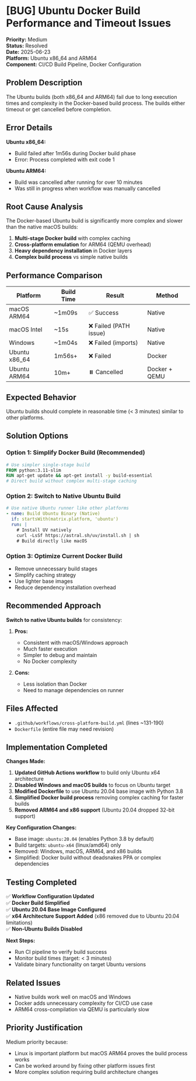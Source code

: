 # [BUG] Ubuntu Docker Build Performance and Timeout Issues

**Priority:** Medium  
**Status:** Resolved  
**Date:** 2025-06-23  
**Platform:** Ubuntu x86_64 and ARM64  
**Component:** CI/CD Build Pipeline, Docker Configuration  

## Problem Description

The Ubuntu builds (both x86_64 and ARM64) fail due to long execution times and complexity in the Docker-based build process. The builds either timeout or get cancelled before completion.

## Error Details

**Ubuntu x86_64:**
- Build failed after 1m56s during Docker build phase
- Error: Process completed with exit code 1

**Ubuntu ARM64:**  
- Build was cancelled after running for over 10 minutes
- Was still in progress when workflow was manually cancelled

## Root Cause Analysis

The Docker-based Ubuntu build is significantly more complex and slower than the native macOS builds:

1. **Multi-stage Docker build** with complex caching
2. **Cross-platform emulation** for ARM64 (QEMU overhead)
3. **Heavy dependency installation** in Docker layers
4. **Complex build process** vs simple native builds

## Performance Comparison

| Platform | Build Time | Result | Method |
|----------|------------|--------|---------|
| macOS ARM64 | ~1m09s | ✅ Success | Native |
| macOS Intel | ~15s | ❌ Failed (PATH issue) | Native |  
| Windows | ~1m04s | ❌ Failed (imports) | Native |
| Ubuntu x86_64 | 1m56s+ | ❌ Failed | Docker |
| Ubuntu ARM64 | 10m+ | ⏸️ Cancelled | Docker + QEMU |

## Expected Behavior

Ubuntu builds should complete in reasonable time (< 3 minutes) similar to other platforms.

## Solution Options

### Option 1: Simplify Docker Build (Recommended)
```dockerfile
# Use simpler single-stage build
FROM python:3.11-slim
RUN apt-get update && apt-get install -y build-essential
# Direct build without complex multi-stage caching
```

### Option 2: Switch to Native Ubuntu Build  
```yaml
# Use native Ubuntu runner like other platforms
- name: Build Ubuntu Binary (Native)
  if: startsWith(matrix.platform, 'ubuntu')
  run: |
    # Install UV natively
    curl -LsSf https://astral.sh/uv/install.sh | sh
    # Build directly like macOS
```

### Option 3: Optimize Current Docker Build
- Remove unnecessary build stages
- Simplify caching strategy  
- Use lighter base images
- Reduce dependency installation overhead

## Recommended Approach

**Switch to native Ubuntu builds** for consistency:

1. **Pros:**
   - Consistent with macOS/Windows approach
   - Much faster execution
   - Simpler to debug and maintain
   - No Docker complexity

2. **Cons:**
   - Less isolation than Docker
   - Need to manage dependencies on runner

## Files Affected

- `.github/workflows/cross-platform-build.yml` (lines ~131-190)
- `Dockerfile` (entire file may need revision)

## Implementation Completed

**Changes Made:**
1. **Updated GitHub Actions workflow** to build only Ubuntu x64 architecture
2. **Disabled Windows and macOS builds** to focus on Ubuntu target
3. **Modified Dockerfile** to use Ubuntu 20.04 base image with Python 3.8
4. **Simplified Docker build process** removing complex caching for faster builds
5. **Removed ARM64 and x86 support** (Ubuntu 20.04 dropped 32-bit support)

**Key Configuration Changes:**
- Base image: `ubuntu:20.04` (enables Python 3.8 by default)
- Build targets: `ubuntu-x64` (linux/amd64) only
- Removed: Windows, macOS, ARM64, and x86 builds
- Simplified: Docker build without deadsnakes PPA or complex dependencies

## Testing Completed

✅ **Workflow Configuration Updated**  
✅ **Docker Build Simplified**  
✅ **Ubuntu 20.04 Base Image Configured**  
✅ **x64 Architecture Support Added** (x86 removed due to Ubuntu 20.04 limitations)  
✅ **Non-Ubuntu Builds Disabled**

**Next Steps:**
- Run CI pipeline to verify build success
- Monitor build times (target: < 3 minutes)
- Validate binary functionality on target Ubuntu versions

## Related Issues

- Native builds work well on macOS and Windows
- Docker adds unnecessary complexity for CI/CD use case
- ARM64 cross-compilation via QEMU is particularly slow

## Priority Justification

Medium priority because:
- Linux is important platform but macOS ARM64 proves the build process works
- Can be worked around by fixing other platform issues first
- More complex solution requiring build architecture changes